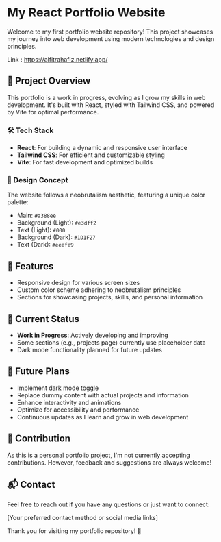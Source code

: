 # My React Portfolio Website

Welcome to my first portfolio website repository! This project showcases my journey into web development using modern technologies and design principles.

Link : https://alfitrahafiz.netlify.app/

## 🚀 Project Overview

This portfolio is a work in progress, evolving as I grow my skills in web development. It's built with React, styled with Tailwind CSS, and powered by Vite for optimal performance.

### 🛠️ Tech Stack

- **React**: For building a dynamic and responsive user interface
- **Tailwind CSS**: For efficient and customizable styling
- **Vite**: For fast development and optimized builds

### 🎨 Design Concept

The website follows a neobrutalism aesthetic, featuring a unique color palette:

- Main: `#a388ee`
- Background (Light): `#e3dff2`
- Text (Light): `#000`
- Background (Dark): `#1D1F27`
- Text (Dark): `#eeefe9`

## 🌟 Features

- Responsive design for various screen sizes
- Custom color scheme adhering to neobrutalism principles
- Sections for showcasing projects, skills, and personal information

## 🚧 Current Status

- **Work in Progress**: Actively developing and improving
- Some sections (e.g., projects page) currently use placeholder data
- Dark mode functionality planned for future updates

## 🔮 Future Plans

- Implement dark mode toggle
- Replace dummy content with actual projects and information
- Enhance interactivity and animations
- Optimize for accessibility and performance
- Continuous updates as I learn and grow in web development

## 🤝 Contribution

As this is a personal portfolio project, I'm not currently accepting contributions. However, feedback and suggestions are always welcome!

## 📬 Contact

Feel free to reach out if you have any questions or just want to connect:

[Your preferred contact method or social media links]

Thank you for visiting my portfolio repository! 🙌
